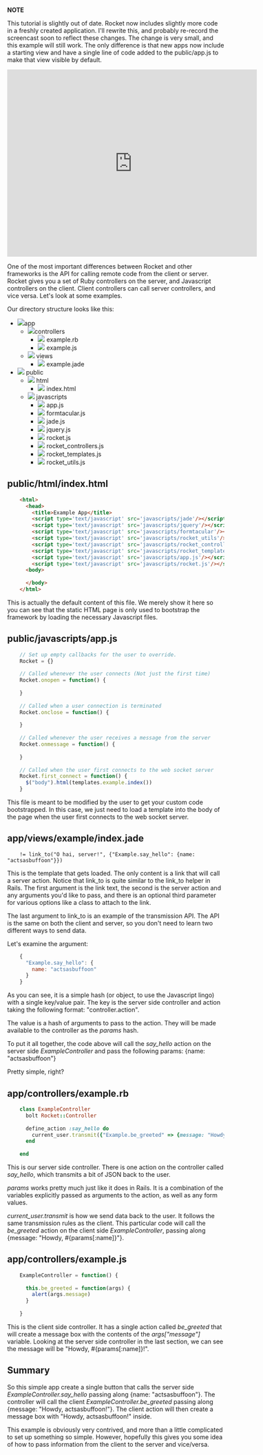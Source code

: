 **NOTE**

This tutorial is slightly out of date. Rocket now includes slightly more code in a freshly created application. I'll rewrite this, and probably re-record the screencast soon to reflect these changes. The change is very small, and this example will still work. The only difference is that new apps now include a starting view and have a single line of code added to the public/app.js to make that view visible by default.

<iframe src="http://player.vimeo.com/video/28253138?title=0&amp;byline=0&amp;portrait=0&amp;color=fbca54" width="580" height="435" frameborder="0"></iframe>

One of the most important differences between Rocket and other frameworks is the API for calling remote code from the client or server. Rocket gives you a set of Ruby controllers on the server, and Javascript controllers on the client. Client controllers can call server controllers, and vice versa. Let's look at some examples.

Our directory structure looks like this:

<ul class='dir_tree'>
  <li>
    <img src='images/icon_dir.png'/>app
    <ul>
      <li>
        <img src='images/icon_dir.png'/>controllers
        <ul>
          <li>
            <img src='images/icon_ruby.png'/>
            example.rb
          </li>
          <li>
            <img src='images/icon_js.png'/>
            example.js
          </li>
        </ul>
      </li>
    </ul>
    <ul>
      <li>
        <img src='images/icon_dir.png'/>
        views
        <ul>
          <li>
            <img src='images/icon_other.png'/>
            example.jade
          </li>
        </ul>
      </li>
    </ul>
  </li>
  <li>
    <img src='images/icon_dir.png'/>
    public
    <ul>
      <li>
        <img src='images/icon_dir.png'/>
        html
        <ul>
          <li>
            <img src='images/icon_other.png'/>
            index.html
          </li>
        </ul>
      </li>
      <li>
        <img src='images/icon_dir.png'/>
        javascripts
        <ul>
          <li>
            <img src='images/icon_js.png'/>
            app.js
          </li>
          <li>
            <img src='images/icon_js.png'/>
            formtacular.js
          </li>
          <li>
            <img src='images/icon_js.png'/>
            jade.js
          </li>
          <li>
            <img src='images/icon_js.png'/>
            jquery.js
          </li>
          <li>
            <img src='images/icon_js.png'/>
            rocket.js
          </li>
          <li>
            <img src='images/icon_js.png'/>
            rocket_controllers.js
          </li>
          <li>
            <img src='images/icon_js.png'/>
            rocket_templates.js
          </li>
          <li>
            <img src='images/icon_js.png'/>
            rocket_utils.js
          </li>
        </ul>
      </li>
    </ul>
  </li>
</ul>

public/html/index.html
----------------------
``` html
    <html>
      <head>
        <title>Example App</title>
        <script type='text/javascript' src='javascripts/jade'/></script>
        <script type='text/javascript' src='javascripts/jquery'/></script>
        <script type='text/javascript' src='javascripts/formtacular'/></script>
        <script type='text/javascript' src='javascripts/rocket_utils'/></script>
        <script type='text/javascript' src='javascripts/rocket_controllers.js'/></script>
        <script type='text/javascript' src='javascripts/rocket_templates.js'/></script>
        <script type='text/javascript' src='javascripts/app.js'/></script>
        <script type='text/javascript' src='javascripts/rocket.js'/></script>
      <body>
        
      </body>
    </html>
```

This is actually the default content of this file. We merely show it here so you can see that the static HTML page is only used to bootstrap the framework by loading the necessary Javascript files.

public/javascripts/app.js
------

``` javascript
    // Set up empty callbacks for the user to override.
    Rocket = {}
    
    // Called whenever the user connects (Not just the first time)
    Rocket.onopen = function() {
      
    }
    
    // Called when a user connection is terminated
    Rocket.onclose = function() {
      
    }
    
    // Called whenever the user receives a message from the server
    Rocket.onmessage = function() {
      
    }
    
    // Called when the user first connects to the web socket server
    Rocket.first_connect = function() {
      $("body").html(templates.example.index())
    }
```

This file is meant to be modified by the user to get your custom code bootstrapped. In this case, we just need to load a template into the body of the page when the user first connects to the web socket server.

app/views/example/index.jade
----------------------------

``` jade
    != link_to("O hai, server!", {"Example.say_hello": {name: "actsasbuffoon"}})
```

This is the template that gets loaded. The only content is a link that will call a server action. Notice that link\_to is quite similar to the link_to helper in Rails. The first argument is the link text, the second is the server action and any arguments you'd like to pass, and there is an optional third parameter for various options like a class to attach to the link.

The last argument to link_to is an example of the transmission API. The API is the same on both the client and server, so you don't need to learn two different ways to send data.

Let's examine the argument:

``` javascript
    {
      "Example.say_hello": {
        name: "actsasbuffoon"
      }
    }
```

As you can see, it is a simple hash (or object, to use the Javascript lingo) with a single key/value pair. The key is the server side controller and action taking the following format: "controller.action".

The value is a hash of arguments to pass to the action. They will be made available to the controller as the _params_ hash.

To put it all together, the code above will call the _say\_hello_ action on the server side _ExampleController_ and pass the following params: {name: "actsasbuffoon"}

Pretty simple, right?

app/controllers/example.rb
--------------------------

``` ruby
    class ExampleController
      bolt Rocket::Controller
      
      define_action :say_hello do
        current_user.transmit({"Example.be_greeted" => {message: "Howdy, #{params["name"]}!"}})
      end
      
    end
```

This is our server side controller. There is one action on the controller called _say\_hello_, which transmits a bit of JSON back to the user.

_params_ works pretty much just like it does in Rails. It is a combination of the variables explicitly passed as arguments to the action, as well as any form values.

_current_user.transmit_ is how we send data back to the user. It follows the same transmission rules as the client. This particular code will call the _be\_greeted_ action on the client side _ExampleController_, passing along {message: "Howdy, #{params[:name]}"}.

app/controllers/example.js
--------------------------

``` javascript
    ExampleController = function() {
      
      this.be_greeted = function(args) {
        alert(args.message)
      }
      
    }
```

This is the client side controller. It has a single action called _be\_greeted_ that will create a message box with the contents of the _args["message"]_ variable. Looking at the server side controller in the last section, we can see the message will be "Howdy, #{params[:name]}!".

Summary
-------

So this simple app create a single button that calls the server side _ExampleController.say\_hello_ passing along {name: "actsasbuffoon"}. The controller will call the client _ExampleController.be\_greeted_ passing along {message: "Howdy, actsasbuffoon!"}. The client action will then create a message box with "Howdy, actsasbuffoon!" inside.

This example is obviously very contrived, and more than a little complicated to set up something so simple. However, hopefully this gives you some idea of how to pass information from the client to the server and vice/versa.